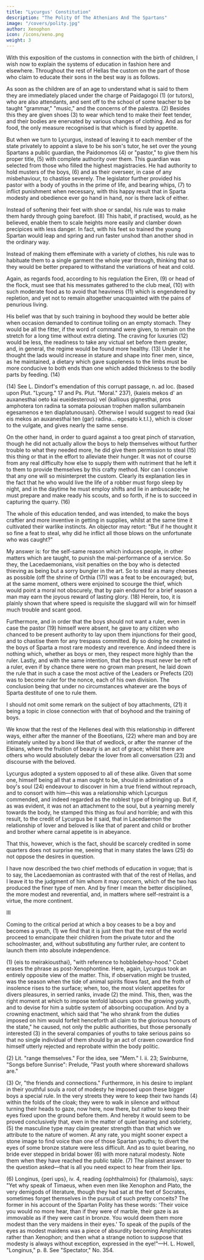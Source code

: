 ```yaml
---
title: "Lycurgus' Constitution"
description: "The Polity Of The Athenians And The Spartans"
image: "/covers/polity.jpg"
author: Xenophon
icon: /icons/xeno.png
weight: 3
---
```



With this exposition of the customs in connection with the birth of children, I wish now to explain the systems of education in fashion here and elsewhere. Throughout the rest of Hellas the custom on the part of those who claim to educate their sons in the best way is as follows.

As soon as the children are of an age to understand what is said to them they are immediately placed under the charge of Paidagogoi (1) (or tutors), who are also attendants, and sent off to the school of some teacher to be taught "grammar," "music," and the concerns of the palestra. (2) Besides this they are given shoes (3) to wear which tend to make their feet tender, and their bodies are enervated by various changes of clothing. And as for food, the only measure recognised is that which is fixed by appetite.


But when we turn to Lycurgus, instead of leaving it to each member of the state privately to appoint a slave to be his son's tutor, he set over the young Spartans a public guardian, the Paidonomos (4) or "pastor," to give them his proper title, (5) with complete authority over them. This guardian was selected from those who filled the highest magistracies. He had authority to hold musters of the boys, (6) and as their overseer, in case of any misbehaviour, to chastise severely. The legislator further provided his pastor with a body of youths in the prime of life, and bearing whips, (7) to inflict punishment when necessary, with this happy result that in Sparta modesty and obedience ever go hand in hand, nor is there lack of either.


Instead of softening their feet with shoe or sandal, his rule was to make them hardy through going barefoot. (8) This habit, if practised, would, as he believed, enable them to scale heights more easily and clamber down precipices with less danger. In fact, with his feet so trained the young Spartan would leap and spring and run faster unshod than another shod in the ordinary way.


Instead of making them effeminate with a variety of clothes, his rule was to habituate them to a single garment the whole year through, thinking that so they would be better prepared to withstand the variations of heat and cold.

Again, as regards food, according to his regulation the Eiren, (9) or head of the flock, must see that his messmates gathered to the club meal, (10) with such moderate food as to avoid that heaviness (11) which is engendered by repletion, and yet not to remain altogether unacquainted with the pains of penurious living. 

His belief was that by such training in boyhood they would be better able when occasion demanded to continue toiling on an empty stomach. They would be all the fitter, if the word of command were given, to remain on the stretch for a long time without extra dieting. The craving for luxuries (12) would be less, the readiness to take any victual set before them greater, and, in general, the regime would be found more healthy. (13) Under it he thought the lads would increase in stature and shape into finer men, since, as he maintained, a dietary which gave suppleness to the limbs must be more conducive to both ends than one which added thickness to the bodily parts by feeding. (14)

(14) See L. Dindorf's emendation of this corrupt passage, n. ad loc. (based upon Plut. "Lycurg." 17 and Ps. Plut. "Moral." 237), {kaieis mekos d' an auxanesthai oeto kai eueidesterous} vel {kallious gignesthai, pros amphotera ton radina ta somata poiousan trophen     mallon sullambanein egesamenos e ten diaplatunousan}. Otherwise I would suggest to read {kai eis mekos an auxanesthai ten  (gar)     radina... egesato k.t.l.}, which is closer to the vulgate, and gives nearly the same sense.


On the other hand, in order to guard against a too great pinch of starvation, though he did not actually allow the boys to help themselves without further trouble to what they needed more, he did give them permission to steal (15) this thing or that in the effort to alleviate their hunger. It was not of course from any real difficulty how else to supply them with nutriment that he left it to them to provide themselves by this crafty method. Nor can I conceive that any one will so misinterpret the custom. Clearly its explanation lies in the fact that he who would live the life of a robber must forgo sleep by night, and in the daytime he must employ shifts and lie in ambuscade; he must prepare and make ready his scouts, and so forth, if he is to succeed in capturing the quarry. (16)


The whole of this education tended, and was intended, to make the boys craftier and more inventive in getting in supplies, whilst at the same time it cultivated their warlike instincts. An objector may retort: "But if he thought it so fine a feat to steal, why did he inflict all those blows on the unfortunate who was caught?" 

My answer is: for the self-same reason which induces people, in other matters which are taught, to punish the mal-performance of a service. So they, the Lacedaemonians, visit penalties on the boy who is detected thieving as being but a sorry bungler in the art. So to steal as many cheeses as possible (off the shrine of Orthia (17)) was a feat to be encouraged; but, at the same moment, others were enjoined to scourge the thief, which would point a moral not obscurely, that by pain endured for a brief season a man may earn the joyous reward of lasting glory. (18) Herein, too, it is plainly shown that where speed is requisite the sluggard will win for himself much trouble and scant good.


Furthermore, and in order that the boys should not want a ruler, even in case the pastor (19) himself were absent, he gave to any citizen who chanced to be present authority to lay upon them injunctions for their good, and to chastise them for any trespass committed. By so doing he created in the boys of Sparta a most rare modesty and reverence. And indeed there is nothing which, whether as boys or men, they respect more highly than the ruler. Lastly, and with the same intention, that the boys must never be reft of a ruler, even if by chance there were no grown man present, he laid down the rule that in such a case the most active of the Leaders or Prefects (20) was to become ruler for the nonce, each of his own division. The conclusion being that under no circumstances whatever are the boys of Sparta destitute of one to rule them.

I should not omit some remark on the subject of boy attachments, (21) it being a topic in close connection with that of boyhood and the training of boys.


We know that the rest of the Hellenes deal with this relationship in different ways, either after the manner of the Boeotians, (22) where man and boy are intimately united by a bond like that of wedlock, or after the manner of the Eleians, where the fruition of beauty is an act of grace; whilst there are others who would absolutely debar the lover from all conversation (23) and discourse with the beloved.


Lycurgus adopted a system opposed to all of these alike. Given that some one, himself being all that a man ought to be, should in admiration of a boy's soul (24) endeavour to discover in him a true friend without reproach, and to consort with him—this was a relationship which Lycurgus commended, and indeed regarded as the noblest type of bringing up. But if, as was evident, it was not an attachment to the soul, but a yearning merely towards the body, he stamped this thing as foul and horrible; and with this result, to the credit of Lycurgus be it said, that in Lacedaemon the relationship of lover and beloved is like that of parent and child or brother and brother where carnal appetite is in abeyance.

That this, however, which is the fact, should be scarcely credited in some quarters does not surprise me, seeing that in many states the laws (25) do not oppose the desires in question.

I have now described the two chief methods of education in vogue; that is to say, the Lacedaemonian as contrasted with that of the rest of Hellas, and I leave it to the judgment of him whom it may concern, which of the two has produced the finer type of men. And by finer I mean the better disciplined, the more modest and reverential, and, in matters where self-restraint is a virtue, the more continent.

III

Coming to the critical period at which a boy ceases to be a boy and becomes a youth, (1) we find that it is just then that the rest of the world proceed to emancipate their children from the private tutor and the schoolmaster, and, without substituting any further ruler, are content to launch them into absolute independence.

 (1) {eis to meirakiousthai}, "with reference to hobbledehoy-hood."
    Cobet erases the phrase as post-Xenophontine.
Here, again, Lycurgus took an entirely opposite view of the matter. This, if observation might be trusted, was the season when the tide of animal spirits flows fast, and the froth of insolence rises to the surface; when, too, the most violent appetites for divers pleasures, in serried ranks, invade (2) the mind. This, then, was the right moment at which to impose tenfold labours upon the growing youth, and to devise for him a subtle system of absorbing occupation. And by a crowning enactment, which said that "he who shrank from the duties imposed on him would forfeit henceforth all claim to the glorious honours of the state," he caused, not only the public authorities, but those personally interested (3) in the several companies of youths to take serious pains so that no single individual of them should by an act of craven cowardice find himself utterly rejected and reprobate within the body politic.

 (2) Lit. "range themselves." For the idea, see "Mem." I. ii. 23;
    Swinburne, "Songs before Sunrise": Prelude, "Past youth where
    shoreward shallows are."

 (3) Or, "the friends and connections."
Furthermore, in his desire to implant in their youthful souls a root of modesty he imposed upon these bigger boys a special rule. In the very streets they were to keep their two hands (4) within the folds of the cloak; they were to walk in silence and without turning their heads to gaze, now here, now there, but rather to keep their eyes fixed upon the ground before them. And hereby it would seem to be proved conclusively that, even in the matter of quiet bearing and sobriety, (5) the masculine type may claim greater strength than that which we attribute to the nature of women. At any rate, you might sooner expect a stone image to find voice than one of those Spartan youths; to divert the eyes of some bronze stature were less difficult. And as to quiet bearing, no bride ever stepped in bridal bower (6) with more natural modesty. Note them when they have reached the public table. (7) The plainest answer to the question asked—that is all you need expect to hear from their lips.


 (6) Longinus, {peri ups}, iv. 4, reading {ophthalmois} for     {thalamois}, says: "Yet why speak of Timaeus, when even men like     Xenophon and Plato, the very demigods of literature, though they
    had sat at the feet of Socrates, sometimes forget themselves in
    the pursuit of such pretty conceits? The former in his account of
    the Spartan Polity has these words: 'Their voice you would no more
    hear, than if they were of marble, their gaze is as immovable as
    if they were cast in bronze. You would deem them more modest than
    the very maidens in their eyes.' To speak of the pupils of the
    eyes as modest maidens was a piece of absurdity becoming
    Amphicrates rather than Xenophon; and then what a strange notion
    to suppose that modesty is always without exception, expressed in
    the eye!"—H. L. Howell, "Longinus," p. 8. See "Spectator," No.
    354.

